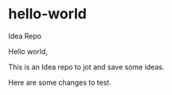 # hello-world
Idea Repo

Hello world,

This is an Idea repo to jot and save some ideas. 

Here are some changes to test. 
